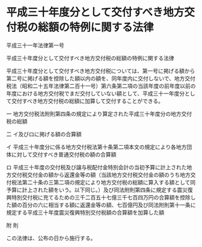 # 平成三十年度分として交付すべき地方交付税の総額の特例に関する法律

平成三十一年法律第一号

平成三十年度分として交付すべき地方交付税の総額の特例に関する法律

平成三十年度分として交付すべき地方交付税については、第一号に掲げる額から第二号に掲げる額を控除した額以内の額を、同年度内に交付しないで、地方交付税法（昭和二十五年法律第二百十一号）第六条第二項の当該年度の前年度以前の年度における地方交付税でまだ交付していない額として、平成三十一年度分として交付すべき地方交付税の総額に加算して交付することができる。

一 地方交付税法附則第四条の規定により算定された平成三十年度分の地方交付税の総額

二 イ及びロに掲げる額の合算額

イ 平成三十年度分に係る地方交付税法第十条第二項本文の規定により各地方団体に対して交付すべき普通交付税の額の合算額

ロ 平成三十年度の交付税及び譲与税配付金特別会計の当初予算に計上された地方交付税交付金の額から返還金等の額（当該地方交付税交付金の額のうち地方交付税法第二十条の三第二項の規定により地方交付税の総額に算入する額として同予算に計上された額をいう。以下同じ。）及び同法附則第四条に規定する震災復興特別交付税に充てるための三千二百五十七億三千七百四万円の合算額を控除した額の百分の六に相当する額に返還金等の額、七百億円及び同法附則第十一条に規定する平成三十年度震災復興特別交付税額の合算額を加算した額

附 則

この法律は、公布の日から施行する。
